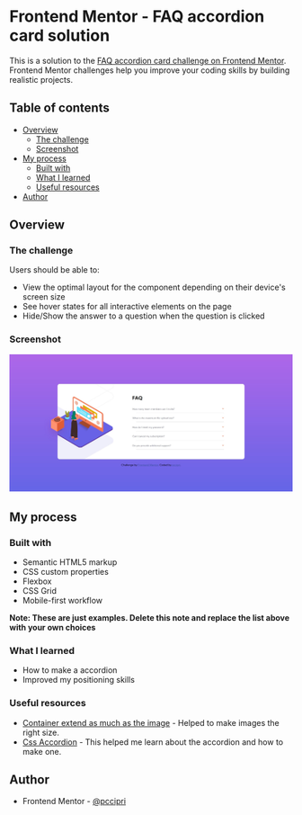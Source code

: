 # Frontend Mentor - FAQ accordion card solution

This is a solution to the [FAQ accordion card challenge on Frontend Mentor](https://www.frontendmentor.io/challenges/faq-accordion-card-XlyjD0Oam). Frontend Mentor challenges help you improve your coding skills by building realistic projects. 

## Table of contents

- [Overview](#overview)
  - [The challenge](#the-challenge)
  - [Screenshot](#screenshot)
- [My process](#my-process)
  - [Built with](#built-with)
  - [What I learned](#what-i-learned)
  - [Useful resources](#useful-resources)
- [Author](#author)

## Overview

### The challenge

Users should be able to:

- View the optimal layout for the component depending on their device's screen size
- See hover states for all interactive elements on the page
- Hide/Show the answer to a question when the question is clicked

### Screenshot

![](./screenshot.jpg)

## My process

### Built with

- Semantic HTML5 markup
- CSS custom properties
- Flexbox
- CSS Grid
- Mobile-first workflow

**Note: These are just examples. Delete this note and replace the list above with your own choices**

### What I learned

  - How to make a accordion
  - Improved my positioning skills

### Useful resources

- [Container extend as much as the image](https://stackoverflow.com/questions/600743/how-to-get-div-height-to-auto-adjust-to-background-size) - Helped to make images the right size.
- [Css Accordion](https://www.youtube.com/watch?v=pzy_QStQaqA&t=811s&ab_channel=dcode) - This helped me learn about the accordion and how to make one.

## Author

- Frontend Mentor - [@pccipri](https://www.frontendmentor.io/profile/pccipri)
